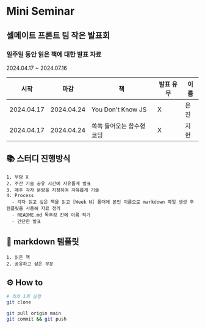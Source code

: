 # Mini Seminar

## 셀메이트 프론트 팀 작은 발표회

### 일주일 동안 읽은 책에 대한 발표 자료

2024.04.17 ~ 2024.07.16



|시작|마감|책|발표 유무|이름|
|---|---|---|---|---|
|2024.04.17|2024.04.24|You Don't Know JS|X|은진|
|2024.04.17|2024.04.24|쏙쏙 들어오는 함수형 코딩|X|지현|

## 📚 스터디 진행방식

```
1. 부담 X
2. 주간 기술 공유 시간에 자유롭게 발표
3. 매주 각자 분량을 지정하여 자유롭게 기술
4. Process
  - 각자 읽고 싶은 책을 읽고 [Week N] 폴더에 본인 이름으로 markdown 파일 생성 후 템플릿을 사용해 자료 정리
  - README.md 독후감 칸에 이름 적기
  - 간단한 발표
```

## 🎈 markdown 템플릿

```
1. 읽은 책
2. 공유하고 싶은 부분
```

## ⚙ How to

```bash
# 최초 1회 실행
git clone
```

```bash
git pull origin main
git commit && git push
```
